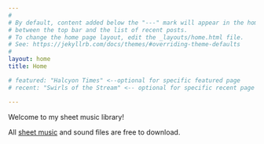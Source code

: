 ```yaml
---
#
# By default, content added below the "---" mark will appear in the home page
# between the top bar and the list of recent posts.
# To change the home page layout, edit the _layouts/home.html file.
# See: https://jekyllrb.com/docs/themes/#overriding-theme-defaults
#
layout: home
title: Home

# featured: "Halcyon Times" <--optional for specific featured page
# recent: "Swirls of the Stream" <-- optional for specific recent page

---
```

<body>

  <div>
    <p>Welcome to my sheet music library!</p>
    <p>All <a href="/music">sheet music</a> and sound files are free to download.</p>
  </div>

   
</body>
  
